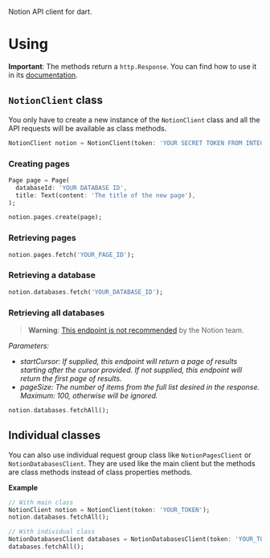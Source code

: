 Notion API client for dart.

# Using
**Important**: The methods return a `http.Response`. You can find how to use it in its [documentation][1].

## `NotionClient` class
You only have to create a new instance of the `NotionClient` class and all the API requests will be available as class methods.
```dart
NotionClient notion = NotionClient(token: 'YOUR SECRET TOKEN FROM INTEGRATIONS PAGE');
```

### Creating pages
```dart
Page page = Page(
  databaseId: 'YOUR DATABASE ID',
  title: Text(content: 'The title of the new page'),
);

notion.pages.create(page);
```

### Retrieving pages
```dart
notion.pages.fetch('YOUR_PAGE_ID');
```
### Retrieving a database
```dart
notion.databases.fetch('YOUR_DATABASE_ID');
```

### Retrieving all databases
> **Warning**: [This endpoint is not recommended][2] by the Notion team.

_Parameters:_
- _startCursor: If supplied, this endpoint will return a page of results starting after the cursor provided. If not supplied, this endpoint will return the first page of results._
- _pageSize: The number of items from the full list desired in the response. Maximum: 100, otherwise will be ignored._
```dart
notion.databases.fetchAll();
```

## Individual classes
You can also use individual request group class like `NotionPagesClient` or `NotionDatabasesClient`. They are used like the main client but the methods are class methods instead of class properties methods.

**Example**
```dart
// With main class
NotionClient notion = NotionClient(token: 'YOUR_TOKEN');
notion.databases.fetchAll();

// With individual class
NotionDatabasesClient databases = NotionDatabasesClient(token: 'YOUR_TOKEN');
databases.fetchAll();
```

[1]:https://pub.dev/documentation/http/latest/http/Response-class.html
[2]: https://developers.notion.com/reference/get-databases